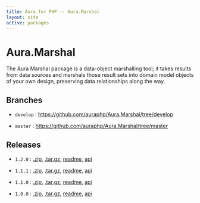 ```yaml
---
title: Aura for PHP -- Aura.Marshal
layout: site
active: packages
---
```


Aura.Marshal
============

The Aura Marshal package is a data-object marshalling tool; it takes results from data sources and marshals those result sets into domain model objects of your own design, preserving data relationships along the way.

Branches
--------

- `develop` : <https://github.com/auraphp/Aura.Marshal/tree/develop>

- `master` : <https://github.com/auraphp/Aura.Marshal/tree/master>

Releases
--------

- `1.2.0` : [.zip](https://github.com/auraphp/Aura.Marshal/zipball/1.2.0), [.tar.gz](https://github.com/auraphp/Aura.Marshal/tarball/1.2.0), [readme](1.2.0/), [api](1.2.0/api/)

- `1.1.1` : [.zip](https://github.com/auraphp/Aura.Marshal/zipball/1.1.1), [.tar.gz](https://github.com/auraphp/Aura.Marshal/tarball/1.1.1), [readme](1.1.1/), [api](1.1.1/api/)

- `1.1.0` : [.zip](https://github.com/auraphp/Aura.Marshal/zipball/1.1.0), [.tar.gz](https://github.com/auraphp/Aura.Marshal/tarball/1.1.0), [readme](1.1.0/), [api](1.1.0/api/)

- `1.0.0` : [.zip](https://github.com/auraphp/Aura.Marshal/zipball/1.0.0), [.tar.gz](https://github.com/auraphp/Aura.Marshal/tarball/1.0.0), [readme](1.0.0/), [api](1.0.0/api/)
